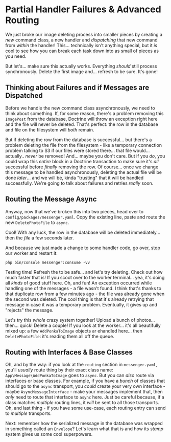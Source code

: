 # Partial Handler Failures & Advanced Routing

We just broke our image deleting process into smaller pieces by creating a *new*
command class, a new handler and *dispatching* that new command from *within*
the handler! This... technically isn't anything special, but it *is* cool to see
how you can break each task down into as small of pieces as you need.

But let's... make sure this actually works. Everything *should* still process
synchronously. Delete the first image and... refresh to be sure. It's gone!

## Thinking about Failures and if Messages are Dispatched

Before we handle the new command class asynchronously, we need to think about
something. If, for some reason, there's a problem removing this `ImagePost` from
the database, Doctrine will throw an exception right here and the file will never
be deleted. That's perfect: the row in the database and file on the filesystem
will *both* remain.

But if deleting the row from the database is successful... but there's a problem
deleting the file from the filesystem - like a temporary connection problem talking
to S3 if our files were stored there... that file would... actually.. *never*
be removed! And... maybe you don't care. But if you *do*, you could wrap this
*entire* block in a Doctrine transaction to make sure it's *all* successful before
*finally* removing the row. Of course... once we change this message to be handled
asynchronously, deleting the actual file will be done *later*... and we will be,
kinda "trusting" that it will be handled successfully. We're going to talk about
failures and retries *really* soon.

## Routing the Message Async

Anyway, now that we've broken this into two pieces, head over to
`config/packages/messenger.yaml`. Copy the existing line, paste and route
the new `DeletePhotoFile` to `async`.

Cool! With any luck, the row in the database will be deleted immediately... then
the *file* a few seconds later.

And because we just made a change to some handler code, go over, stop our worker
and restart it:

```terminal-silent
php bin/console messenger:consume -vv
```

Testing time! Refresh the to be safe... and let's try deleting. Check out how much
faster that is! If you scoot over to the worker terminal... yea, it's doing all
*kinds* of good stuff here. Oh, and fun! An exception occurred while handling one
of the messages - a file wasn't found. I think that's thanks to that duplicate
row from a few minutes ago - the file was already gone when the second was deleted.
The cool thing is that it's already retrying that message in case it was a temporary
problem. Eventually, it gives up and "rejects" the message.

Let's try this *whole* crazy system together! Upload a bunch of photos... then...
quick! Delete a couple! If you look at the worker... it's all beautifully mixed
up: a few `AddPonkaToImage` objects ar ehandled here... then `DeletePhotoFile`:
it's reading them all off the queue.

## Routing with Interfaces & Base Classes

Oh, and by the way: if you look at the `routing` section in `messenger.yaml`,
you'll *usually* route thing by their exact class name: `App\Message\AddPonkaToImage`
goes to `async`. But you can *also* route via interfaces or base classes. For
example, if you have a *bunch* of classes that should go to the `async` transport,
you *could* create your very own interface - maybe `AsyncMessageInterface` - make
your messages implement that, then *only* need to route that interface to `async`
here. Just be careful because, if a class matches *multiple* routing lines, it
*will* be sent to all those transports. Oh, and last thing - if you have some
use-case, each routing entry can send to *multiple* transports.

Next: remember how the serialized message in the database was wrapped in something
called an `Envelope`? Let's learn what that is and how its *stamp* system gives
us some cool superpowers.
